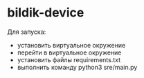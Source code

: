 # bildik-device
 
Для запуска:
- установить виртуальное окружение
- перейти в виртуальное окружение
- установить файлы requirements.txt
- выполнить команду python3 sre/main.py